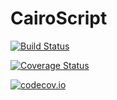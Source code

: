 # CairoScript

[![Build Status](https://travis-ci.org/lobingera/CairoScript.jl.svg?branch=master)](https://travis-ci.org/lobingera/CairoScript.jl)

[![Coverage Status](https://coveralls.io/repos/lobingera/CairoScript.jl/badge.svg?branch=master&service=github)](https://coveralls.io/github/lobingera/CairoScript.jl?branch=master)

[![codecov.io](http://codecov.io/github/lobingera/CairoScript.jl/coverage.svg?branch=master)](http://codecov.io/github/lobingera/CairoScript.jl?branch=master)
